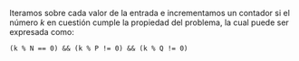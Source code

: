 Iteramos sobre cada valor de la entrada e incrementamos un contador si el número $k$ en cuestión cumple la propiedad del problema, la cual puede ser expresada como:

`(k % N == 0) && (k % P != 0) && (k % Q != 0)`